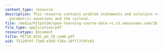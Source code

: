 ```yaml
---
content_type: resource
description: This resource contains problem statements and solutions related to general
  parametric equations and the cycloid.
file: /media/https%3A/open-learning-course-data-rc.s3.amazonaws.com/18-02sc-multivariable-calculus-fall-2010/75129f4f72e0e349f26a10ff17c9fcb2_MIT18_02SC_pb_19_comb.pdf
file_type: application/pdf
resourcetype: Document
title: MIT18_02SC_pb_19_comb.pdf
uid: 75129f4f-72e0-e349-f26a-10ff17c9fcb2
---
```

